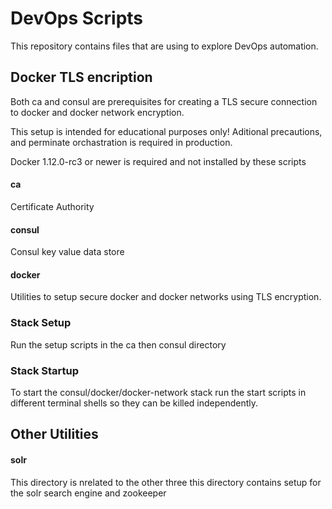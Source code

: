 # DevOps Scripts

This repository contains files that are using to explore DevOps automation.

## Docker TLS encription
Both ca and consul are prerequisites for creating a TLS secure connection to docker and docker network encryption.

This setup is intended for educational purposes only!  Aditional precautions, and perminate orchastration is required in production.

Docker 1.12.0-rc3 or newer is required and not installed by these scripts

#### ca
Certificate Authority
  
#### consul
Consul key value data store
  
#### docker
Utilities to setup secure docker and docker networks using TLS encryption.

### Stack Setup
Run the setup scripts in the ca then consul directory

### Stack Startup 
To start the consul/docker/docker-network stack run the start scripts in different terminal shells so they can be killed independently. 
  
## Other Utilities  
#### solr
This directory is nrelated to the other three this directory contains setup for the solr search engine and zookeeper
